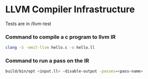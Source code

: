 # LLVM Compiler Infrastructure
Tests are in /llvm-test
### Command to compile a c program to llvm IR
```bash
clang -S -emit-llvm hello.c -o hello.ll
```
### Command to run a pass on the IR
```bash
⁠build/bin/opt <input.ll> -disable-output -passes=<pass-name>
```